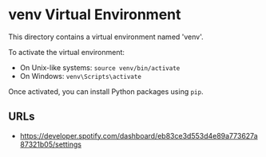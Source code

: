 # venv Virtual Environment

This directory contains a virtual environment named 'venv'.

To activate the virtual environment:

- On Unix-like systems: `source venv/bin/activate`
- On Windows: `venv\Scripts\activate`

Once activated, you can install Python packages using `pip`.

## URLs
* https://developer.spotify.com/dashboard/eb83ce3d553d4e89a773627a87321b05/settings